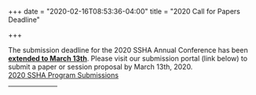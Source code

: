 +++
date = "2020-02-16T08:53:36-04:00"
title = "2020 Call for Papers Deadline"

+++

The submission deadline for the 2020 SSHA Annual Conference has been **<u>extended to March 13th</u>**. Please visit our submission portal (link below) to submit a paper or session proposal by March 13th, 2020.<br />
<a href="http://ssha2020.ssha.org/" target="_blank">2020 SSHA Program Submissions</a>
<br /><hr width="100">
